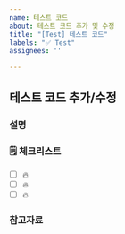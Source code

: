 ```yaml
---
name: 테스트 코드
about: 테스트 코드 추가 및 수정
title: "[Test] 테스트 코드"
labels: "✅ Test"
assignees: ''

---
```


## 테스트 코드 추가/수정

### 설명

<!-- 간단한 설명을 작성합니다. -->

### 🗒 체크리스트

- [ ] 🔥 
- [ ] 🔥 
- [ ] 🔥 

### 참고자료

<!-- 참고할 정보나 링크를 작성합니다. -->
